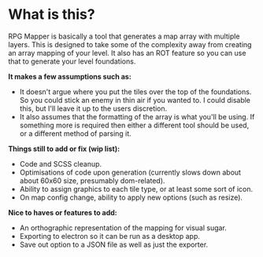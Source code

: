 # What is this? #

RPG Mapper is basically a tool that generates a map array with multiple layers. This is designed to take some of the complexity away from creating an array mapping of your level. It also has an ROT feature so you can use that to generate your level foundations.

**It makes a few assumptions such as:**

* It doesn't argue where you put the tiles over the top of the foundations. So you could stick an enemy in thin air if you wanted to. I could disable this, but I'll leave it up to the users discretion.
* It also assumes that the formatting of the array is what you'll be using. If something more is required then either a different tool should be used, or a different method of parsing it.

**Things still to add or fix (wip list):**
* Code and SCSS cleanup.
* Optimisations of code upon generation (currently slows down about about 60x60 size, presumably dom-related).
* Ability to assign graphics to each tile type, or at least some sort of icon.
* On map config change, ability to apply new options (such as resize).

**Nice to haves or features to add:**
* An orthographic representation of the mapping for visual sugar.
* Exporting to electron so it can be run as a desktop app.
* Save out option to a JSON file as well as just the exporter.